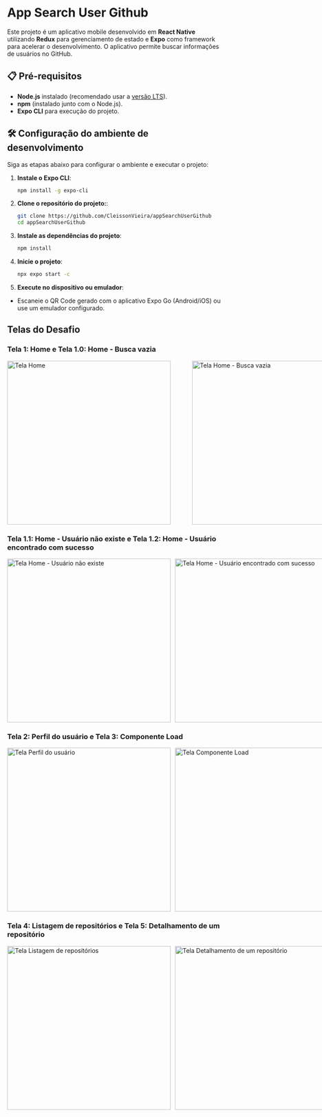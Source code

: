 # App Search User Github

Este projeto é um aplicativo mobile desenvolvido em **React Native** utilizando **Redux** para gerenciamento de estado e **Expo** como framework para acelerar o desenvolvimento. O aplicativo permite buscar informações de usuários no GitHub.

## 📋 Pré-requisitos

- **Node.js** instalado (recomendado usar a [versão LTS](https://nodejs.org/)).
- **npm** (instalado junto com o Node.js).
- **Expo CLI** para execução do projeto.

## 🛠️ Configuração do ambiente de desenvolvimento

Siga as etapas abaixo para configurar o ambiente e executar o projeto:

1. **Instale o Expo CLI**:
   ```bash
   npm install -g expo-cli
   ```

2. **Clone o repositório do projeto:**:
   ```bash
   git clone https://github.com/CleissonVieira/appSearchUserGithub
   cd appSearchUserGithub
   ```

3. **Instale as dependências do projeto**:
   ```bash
   npm install
   ```

4. **Inicie o projeto**:
   ```bash
   npx expo start -c
   ```

5. **Execute no dispositivo ou emulador**:
- Escaneie o QR Code gerado com o aplicativo Expo Go (Android/iOS) ou use um emulador configurado.

## Telas do Desafio

### Tela 1: Home e Tela 1.0: Home - Busca vazia

<div style="display: flex; gap: 50px;">
  <img src="https://github.com/CleissonVieira/appSearchUserGithub/blob/master/assets/screenshot/screen1.PNG" alt="Tela Home" width="380"/>
  <img src="https://github.com/CleissonVieira/appSearchUserGithub/blob/master/assets/screenshot/screen2.PNG" alt="Tela Home - Busca vazia" width="380"/>
</div>

### Tela 1.1: Home - Usuário não existe e Tela 1.2: Home - Usuário encontrado com sucesso
<div style="display: flex; gap: 10px;">
  <img src="https://github.com/CleissonVieira/appSearchUserGithub/blob/master/assets/screenshot/screen3.PNG" alt="Tela Home - Usuário não existe" width="380"/>
  <img src="https://github.com/CleissonVieira/appSearchUserGithub/blob/master/assets/screenshot/screen4.PNG" alt="Tela Home - Usuário encontrado com sucesso" width="380"/>
</div>

### Tela 2: Perfil do usuário e Tela 3: Componente Load
<div style="display: flex; gap: 10px;">
  <img src="https://github.com/CleissonVieira/appSearchUserGithub/blob/master/assets/screenshot/screen5.PNG" alt="Tela Perfil do usuário" width="380"/>
  <img src="https://github.com/CleissonVieira/appSearchUserGithub/blob/master/assets/screenshot/screen6.PNG" alt="Tela Componente Load" width="380"/>
</div>

### Tela 4: Listagem de repositórios e Tela 5: Detalhamento de um repositório
<div style="display: flex; gap: 10px;">
  <img src="https://github.com/CleissonVieira/appSearchUserGithub/blob/master/assets/screenshot/screen7.PNG" alt="Tela Listagem de repositórios" width="380"/>
  <img src="https://github.com/CleissonVieira/appSearchUserGithub/blob/master/assets/screenshot/screen8.PNG" alt="Tela Detalhamento de um repositório" width="380"/>
</div>
